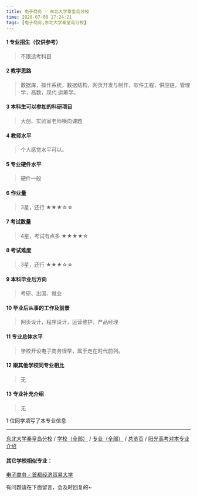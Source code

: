 ```yaml
---
title: 电子商务 - 东北大学秦皇岛分校
time: 2020-07-08 17:24:21
tags: [电子商务,东北大学秦皇岛分校]
---
```

#### 1 专业招生（仅供参考）  
> 不限选考科目 


#### 2 教学思路
> 数据库，操作系统，数据结构，网页开发与制作，软件工程，供应链，管理学，高数，现代 运筹学。


#### 3 本科生可以参加的科研项目
>  大创、实验室老师横向课题


#### 4 教师水平
> 个人感觉水平可以。


#### 5 专业硬件水平
> 硬件一般


#### 6 作业量
> 3星，还行
★★★☆☆


#### 7 考试数量
> 4星，考试有点多
★★★★☆


#### 8 考试难度
> 3星，还行
★★★☆☆


#### 9 本科毕业后方向
> 考研、出国、就业


#### 10 毕业后从事的工作及前景
> 网页设计，程序设计，运营维护，产品经理


#### 11 专业总体水平
> 学校开设电子商务很早，属于走在时代前列。


#### 12 跟其他学校同专业相比
> 无


#### 13 专业补充介绍
> 无

1 位同学填写了本专业信息
***
[东北大学秦皇岛分校](https://univgo.github.io/2020/07/08/东北大学秦皇岛分校) / [学校（全部）](https://univgo.github.io/2020/07/08/3efa6bcca419) / [专业（全部）](https://univgo.github.io/2020/07/08/2d4c6d3552c2) / [总览页](https://univgo.github.io/2020/07/08/445daeb4fa00) / [阳光高考对本专业介绍](http://gaokao.chsi.com.cn/sch/zyk/view.do?schId=73394054&specId=73385308)

#### 其它学校相似专业：
[电子商务 - 首都经济贸易大学](https://univgo.github.io/2020/07/08/ba9db65b01c3)

有问题请在下面留言，会及时回复的~
